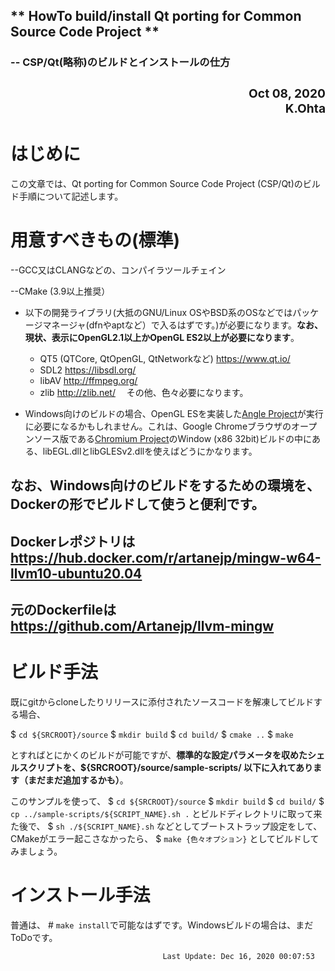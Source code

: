<H2>** HowTo build/install Qt porting for Common Source Code Project **</H2>
<H3>-- CSP/Qt(略称)のビルドとインストールの仕方<H3>
<div align="right">
<H3>Oct 08, 2020<BR>
K.Ohta <whatisthis.sowhat _at_ gmail.com></H3>
</div>

はじめに
========
この文章では、Qt porting for Common Source Code Project (CSP/Qt)のビルド手順について記述します。


用意すべきもの(標準)
=======
--GCC又はCLANGなどの、コンパイラツールチェイン

--CMake (3.9以上推奨）

- 以下の開発ライブラリ(大抵のGNU/Linux OSやBSD系のOSなどではパッケージマネージャ(dfnやaptなど）で入るはずです。)が必要になります。**なお、現状、表示にOpenGL2.1以上かOpenGL ES2以上が必要になります**。
  - QT5 (QTCore, QtOpenGL, QtNetworkなど) <https://www.qt.io/>
  - SDL2 <https://libsdl.org/>
  - libAV <http://ffmpeg.org/>
  - zlib <http://zlib.net/>
  　その他、色々必要になります。
  
- Windows向けのビルドの場合、OpenGL ESを実装した[Angle Project](<https://github.com/Microsoft/angle>)が実行に必要になるかもしれません。これは、Google Chromeブラウザのオープンソース版である[Chromium Project](<http://www.chromium.org/>)のWindow (x86 32bit)ビルドの中にある、libEGL.dllとlibGLESv2.dllを使えばどうにかなります。

## なお、Windows向けのビルドをするための環境を、Dockerの形でビルドして使うと便利です。
## Dockerレポジトリは <https://hub.docker.com/r/artanejp/mingw-w64-llvm10-ubuntu20.04>
## 元のDockerfileは <https://github.com/Artanejp/llvm-mingw>

ビルド手法
=========

既にgitからcloneしたりリリースに添付されたソースコードを解凍してビルドする場合、

$ `cd ${SRCROOT}/source`
$ `mkdir build`
$ `cd build/`
$ `cmake ..`
$ `make`

とすればとにかくのビルドが可能ですが、**標準的な設定パラメータを収めたシェルスクリプトを、${SRCROOT}/source/sample-scripts/ 以下に入れてあります（まだまだ追加するかも）**。

このサンプルを使って、
$ `cd ${SRCROOT}/source`
$ `mkdir build`
$ `cd build/`
$ `cp ../sample-scripts/${SCRIPT_NAME}.sh .`
とビルドディレクトリに取って来た後で、
$ `sh ./${SCRIPT_NAME}.sh`
などとしてブートストラップ設定をして、CMakeがエラー起こさなかったら、
$ `make {色々オプション}`
としてビルドしてみましょう。

インストール手法
===============

普通は、 # `make install`で可能なはずです。Windowsビルドの場合は、まだToDoです。

                                      Last Update: Dec 16, 2020 00:07:53
